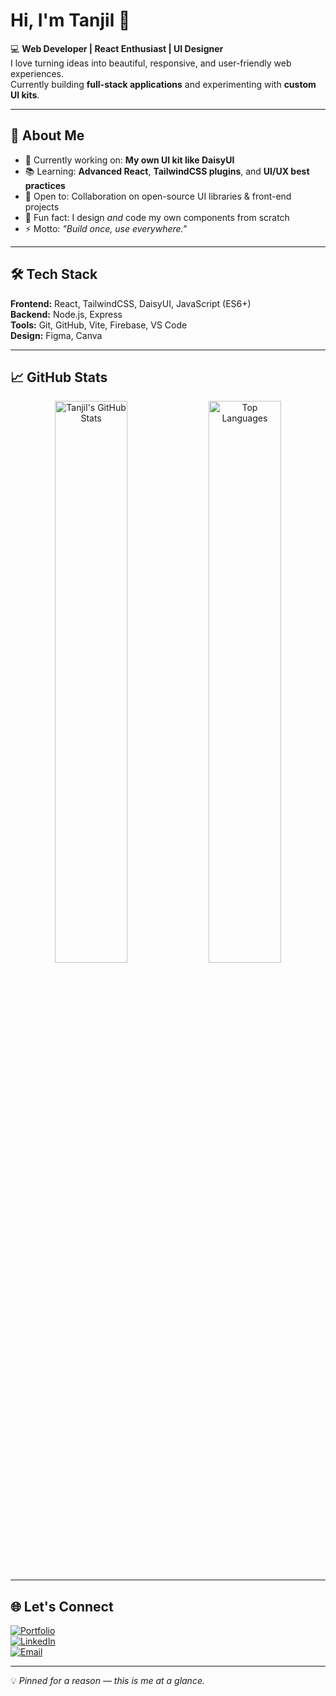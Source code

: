# Hi, I'm Tanjil 👋

💻 **Web Developer | React Enthusiast | UI Designer**  
I love turning ideas into beautiful, responsive, and user-friendly web experiences.  
Currently building **full-stack applications** and experimenting with **custom UI kits**.

---

## 🚀 About Me
- 🎯 Currently working on: **My own UI kit like DaisyUI**  
- 📚 Learning: **Advanced React**, **TailwindCSS plugins**, and **UI/UX best practices**  
- 🌱 Open to: Collaboration on open-source UI libraries & front-end projects  
- 🎨 Fun fact: I design *and* code my own components from scratch  
- ⚡ Motto: *"Build once, use everywhere."*

---

## 🛠 Tech Stack
**Frontend:** React, TailwindCSS, DaisyUI, JavaScript (ES6+)  
**Backend:** Node.js, Express  
**Tools:** Git, GitHub, Vite, Firebase, VS Code  
**Design:** Figma, Canva

---

## 📈 GitHub Stats
<p align="center">
  <img src="https://github-readme-stats.vercel.app/api?username=myselftanjil&show_icons=true&theme=radical&hide_border=true" alt="Tanjil's GitHub Stats" width="48%">
<img src="https://github-readme-stats.vercel.app/api/top-langs/?username=myselftanjil&layout=compact&theme=radical&hide_border=true" alt="Top Languages" width="48%">

</p>

---

## 🌐 Let's Connect
[![Portfolio](https://img.shields.io/badge/Portfolio-000?style=for-the-badge&logo=vercel&logoColor=white)](#)  
[![LinkedIn](https://img.shields.io/badge/LinkedIn-0077B5?style=for-the-badge&logo=linkedin&logoColor=white)](#)  
[![Email](https://img.shields.io/badge/Email-D14836?style=for-the-badge&logo=gmail&logoColor=white)](mailto:youremail@example.com)  

---

💡 *Pinned for a reason — this is me at a glance.*
